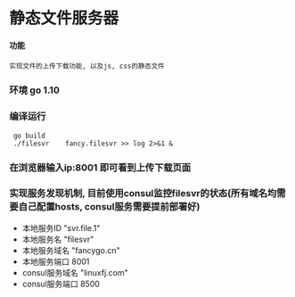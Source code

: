 # 静态文件服务器

#### 功能 
    实现文件的上传下载功能, 以及js, css的静态文件

### 环境 go 1.10

### 编译运行
     go build
     ./filesvr    fancy.filesvr >> log 2>&1 &

### 在浏览器输入ip:8001 即可看到上传下载页面

### 实现服务发现机制, 目前使用consul监控filesvr的状态(所有域名均需要自己配置hosts, consul服务需要提前部署好)
- 本地服务ID "svr.file.1"
- 本地服务名 "filesvr"
- 本地服务域名 "fancygo.cn"
- 本地服务端口 8001
- consul服务域名 "linuxfj.com"
- consul服务端口 8500
